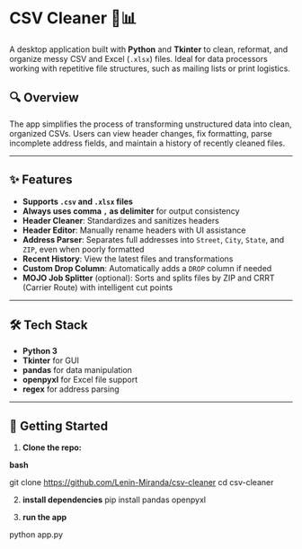 # CSV Cleaner 🧹📊

A desktop application built with **Python** and **Tkinter** to clean, reformat, and organize messy CSV and Excel (`.xlsx`) files. Ideal for data processors working with repetitive file structures, such as mailing lists or print logistics.

## 🔍 Overview

The app simplifies the process of transforming unstructured data into clean, organized CSVs. Users can view header changes, fix formatting, parse incomplete address fields, and maintain a history of recently cleaned files.

---

## ✨ Features

- **Supports `.csv` and `.xlsx` files**
- **Always uses comma `,` as delimiter** for output consistency
- **Header Cleaner**: Standardizes and sanitizes headers
- **Header Editor**: Manually rename headers with UI assistance
- **Address Parser**: Separates full addresses into `Street`, `City`, `State`, and `ZIP`, even when poorly formatted
- **Recent History**: View the latest files and transformations
- **Custom Drop Column**: Automatically adds a `DROP` column if needed
- **MOJO Job Splitter** (optional): Sorts and splits files by ZIP and CRRT (Carrier Route) with intelligent cut points

---

## 🛠 Tech Stack

- **Python 3**
- **Tkinter** for GUI
- **pandas** for data manipulation
- **openpyxl** for Excel file support
- **regex** for address parsing

---

## 🚀 Getting Started

1. **Clone the repo:**

**bash**

git clone https://github.com/Lenin-Miranda/csv-cleaner
cd csv-cleaner

2. **install dependencies**
   pip install pandas openpyxl

3. **run the app**

python app.py
